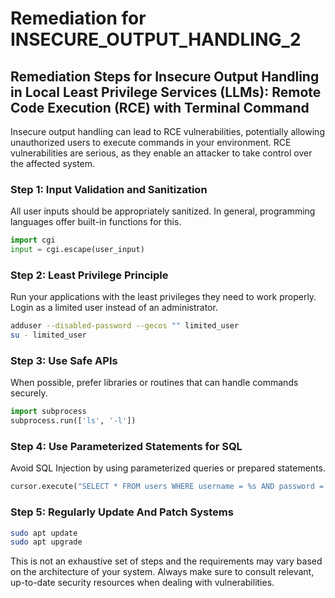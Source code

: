 # Remediation for INSECURE_OUTPUT_HANDLING_2

## Remediation Steps for Insecure Output Handling in Local Least Privilege Services (LLMs): Remote Code Execution (RCE) with Terminal Command 

Insecure output handling can lead to RCE vulnerabilities, potentially allowing unauthorized users to execute commands in your environment. RCE vulnerabilities are serious, as they enable an attacker to take control over the affected system.
   
### Step 1: Input Validation and Sanitization

All user inputs should be appropriately sanitized. In general, programming languages offer built-in functions for this.

```python
import cgi
input = cgi.escape(user_input)
```

### Step 2: Least Privilege Principle

Run your applications with the least privileges they need to work properly. Login as a limited user instead of an administrator.

```bash
adduser --disabled-password --gecos "" limited_user
su - limited_user
```

### Step 3: Use Safe APIs 

When possible, prefer libraries or routines that can handle commands securely.

```python
import subprocess
subprocess.run(['ls', '-l'])
```

### Step 4: Use Parameterized Statements for SQL

Avoid SQL Injection by using parameterized queries or prepared statements. 

```python
cursor.execute("SELECT * FROM users WHERE username = %s AND password = %s", (user, password))
```

### Step 5: Regularly Update And Patch Systems

```bash
sudo apt update
sudo apt upgrade
```

This is not an exhaustive set of steps and the requirements may vary based on the architecture of your system. Always make sure to consult relevant, up-to-date security resources when dealing with vulnerabilities.